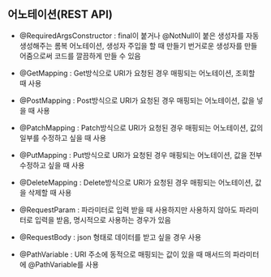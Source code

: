 ## 어노테이션(REST API)

+ @RequiredArgsConstructor : final이 붙거나 @NotNull이 붙은 생성자를 자동 생성해주는 롬복 어노테이션, 생성자 주입을 할 때 만들기 번거로운 생성자를 만들어줌으로써 코드를 깔끔하게 만들 수 있음

+ @GetMapping : Get방식으로 URI가 요청된 경우 매핑되는 어노테이션, 조회할 때 사용

+ @PostMapping : Post방식으로 URI가 요청된 경우 매핑되는 어노테이션, 값을 넣을 때 사용

+ @PatchMapping : Patch방식으로 URI가 요청된 경우 매핑되는 어노테이션, 값의 일부를 수정하고 싶을 때 사용

+ @PutMapping : Put방식으로 URI가 요청된 경우 매핑되는 어노테이션, 값을 전부 수정하고 싶을 때 사용

+ @DeleteMapping : Delete방식으로 URI가 요청된 경우 매핑되는 어노테이션, 값을 삭제할 때 사용

+ @RequestParam : 파라미터로 입력 받을 때 사용하지만 사용하지 않아도 파라미터로 입력을 받음, 명시적으로 사용하는 경우가 있음

+ @RequestBody : json 형태로 데이터를 받고 싶을 경우 사용

+ @PathVariable : URI 주소에 동적으로 매핑되는 값이 있을 때 매서드의 파라미터에 @PathVariable를 사용
